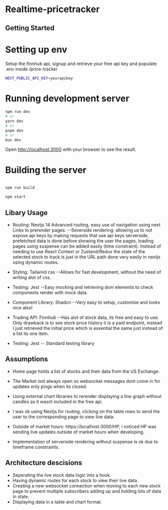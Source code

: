 # Realtime-pricetracker

## Getting Started
# Setting up env

Setup the finnhub api, signup and retrieve your free api key and populate .env inside /price-tracker
```bash
NEXT_PUBLIC_API_KEY=yourapikey
```

# Running development server

```bash
npm run dev
# or
yarn dev
# or
pnpm dev
# or
bun dev
```

Open [http://localhost:3000](http://localhost:3000) with your browser to see the result.

# Building the server

```bash

npm run build

npm start
```

## Libary Usage

- Routing: Nextjs 14
Advanced routing, easy use of navigation using next Links to prerender pages.
--Severside rendering: allowing us to not expose api keys by making requests that use api keys serverside, prefetched data is done before showing the user the pages, loading pages using suspense can be added easily (time constraint).
Instead of needing to use React Context or Zustand/Redux the state of the selected stock to track is just in the URL path done very easily in nextjs using dynamic routes.

- Styling: Tailwind css
--Allows for fast development, without the need of writing alot of css.

- Testing: Jest
--Easy mocking and retrieving dom elements to check components render with mock data.

- Component Library: Shadcn
--Very easy to setup, customise and looks nice also!

- Trading API: Finnhub
--Has alot of stock data, its free and easy to use.
Only drawback is to see stock price history it is a paid endpoint, instead I just retrieved the initial price which is essential the same just instead of a list its one item.

- Testing: Jest
-- Standard testing library

## Assumptions

- Home page holds a list of stocks and their data from the US Exchange.
- The Market isnt always open so websocket messages dont come in for updates only pings when its closed.
- Using external chart libraries to rerender displaying a line graph without candles as it wasnt included in the free api.
- I was ok using Nextjs for routing, clicking on the table rows to send the user to the corresponding page to view live data.

- Outside of market hours: https://localhost:3000/HP, i noticed HP was sending live updates outside of market hours when developing.

- Implementation of serverside rendering without suspense is ok due to timeframe constraints.

## Architecture descisions

- Seperating the live stock data logic into a hook.
- Having dynamic routes for each stock to view their live data.
- Creating a new websocket connection when moving to each new stock page to prevent multiple subscribers adding up and holding lots of data in state.
- Displaying data in a table and chart format.